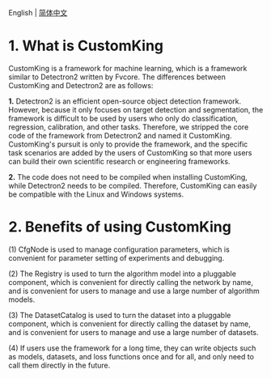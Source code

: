 English | [简体中文](https://github.com/dongdongdong1217/Detectron2-All/blob/main/README_ch.md)

# 1. What is CustomKing
CustomKing is a framework for machine learning, which is a framework similar to Detectron2 written by Fvcore. The differences between CustomKing and Detectron2 are as follows:

**1.** Detectron2 is an efficient open-source object detection framework. However, because it only focuses on target detection and segmentation, the framework is difficult to be used by users who only do classification, regression, calibration, and other tasks. Therefore, we stripped the core code of the framework from Detectron2 and named it CustomKing. CustomKing's pursuit is only to provide the framework, and the specific task scenarios are added by the users of CustomKing so that more users can build their own scientific research or engineering frameworks.

**2.** The code does not need to be compiled when installing CustomKing, while Detectron2 needs to be compiled. Therefore, CustomKing can easily be compatible with the Linux and Windows systems.

# 2. Benefits of using CustomKing
(1) CfgNode is used to manage configuration parameters, which is convenient for parameter setting of experiments and debugging.

(2) The Registry is used to turn the algorithm model into a pluggable component, which is convenient for directly calling the network by name, and is convenient for users to manage and use a large number of algorithm models.

(3) The DatasetCatalog is used to turn the dataset into a pluggable component, which is convenient for directly calling the dataset by name, and is convenient for users to manage and use a large number of datasets.

(4) If users use the framework for a long time, they can write objects such as models, datasets, and loss functions once and for all, and only need to call them directly in the future.
